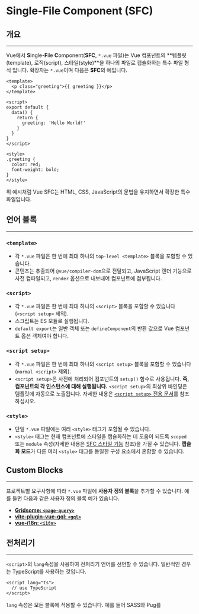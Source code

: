 # Single-File Component (SFC)

## 개요

---

Vue에서 **S**ingle-**F**ile **C**omponent(**SFC**, `*.vue` 파일)는 Vue 컴포넌트의 **템플릿(template), 로직(script), 스타일(style)**을 하나의 파일로 캡슐화하는 특수 파일 형식 입니다. 확장자는 `*.vue`이며 다음은 **SFC**의 예입니다.
```
<template>
  <p class="greeting">{{ greeting }}</p>
</template>

<script>
export default {
  data() {
    return {
      greeting: 'Hello World!'
    }
  }
}
</script>

<style>
.greeting {
  color: red;
  font-weight: bold;
}
</style>
```
위 예시처럼 Vue SFC는 HTML, CSS, JavaScript의 문법을 유지하면서 확장한 특수 파일입니다.

## 언어 블록

---

### `<template>`

- 각 `*.vue` 파일은 한 번에 최대 하나의 `top-level <template>` 블록을 포함할 수 있습니다.
- 콘텐츠는 추출되어 `@vue/compiler-dom`으로 전달되고, JavaScript 렌더 기능으로 사전 컴파일되고, `render` 옵션으로 내보내어 컴포넌트에 첨부됩니다.

### **`<script>`**

- 각 `*.vue` 파일은 한 번에 최대 하나의 `<script>` 블록을 포함할 수 있습니다(`<script setup>` 제외).
- 스크립트는 ES 모듈로 실행됩니다.
- `default export`는 일반 객체 또는 `defineComponent`의 반환 값으로 Vue 컴포넌트 옵션 객체여야 합니다.

### **`<script setup>`**

- 각 `*.vue` 파일은 한 번에 최대 하나의 `<script setup>` 블록을 포함할 수 있습니다(`normal <script>` 제외).
- `<script setup>`은 사전에 처리되어 컴포넌트의 `setup()` 함수로 사용됩니다. **즉, 컴포넌트의 각 인스턴스에 대해 실행됩니다.** `<script setup>`의 최상위 바인딩은 템플릿에 자동으로 노출됩니다. 자세한 내용은 [`<script setup>` 전용 문서](https://vuejs.org/api/sfc-script-setup.html)를 참조하십시오.

### **`<style>`**

- 단일 `*.vue` 파일에는 여러 `<style>` 태그가 포함될 수 있습니다.
- `<style>` 태그는 현재 컴포넌트에 스타일을 캡슐화하는 데 도움이 되도록 `scoped` 또는 `module` 속성(자세한 내용은 [SFC 스타일 기능](https://vuejs.org/api/sfc-css-features.html) 참조)을 가질 수 있습니다. **캡슐화 모드**가 다른 여러 `<style>` 태그를 동일한 구성 요소에서 혼합할 수 있습니다.

## Custom Blocks

---

프로젝트별 요구사항에 따라 `*.vue` 파일에 **사용자 정의 블록**을 추가할 수 있습니다. 예를 들면 다음과 같은 사용자 정의 블록 예가 있습니다.

- [**Gridsome: `<page-query>`**](https://gridsome.org/docs/querying-data/)
- [**vite-plugin-vue-gql: `<gql>`**](https://github.com/wheatjs/vite-plugin-vue-gql)
- [**vue-i18n: `<i18n>`**](https://github.com/intlify/bundle-tools/tree/main/packages/vite-plugin-vue-i18n#i18n-custom-block)

## 전처리기

---

`<script>`의 `lang`속성을 사용하여 전처리기 언어를 선언할 수 있습니다. 일반적인 경우는 TypeScript를 사용하는 것입니다.
```
<script lang="ts">
  // use TypeScript
</script>
```

`lang` 속성은 모든 블록에 적용할 수 있습니다. 예를 들어 SASS와 Pug를 <style>과 <template>에 적용할 수 있습니다.
```
<template lang="pug">
p {{ msg }}
</template>

<style lang="scss">
  $primary-color: #333;
  body {
    color: $primary-color;
  }
</style>
```

## Src 가져오기

---

`.vue` 컴포넌트를 여러 파일로 분할하려는 경우 `src` 속성을 사용하여 `language block`에 대한 외부 파일을 가져올 수 있습니다.
```
<template src="./template.html"></template>
<style src="./style.css"></style>
<script src="./script.js"></script>
```

`src`로 가져오는 것은 webpack 모듈 요청과 동일한 경로 확인 규칙을 따릅니다. 즉, 다음을 의미합니다.

상대 경로는 ./로 시작해야 합니다.

npm 종속성에서 리소스를 가져올 수 있습니다.
```
<!-- import a file from the installed "todomvc-app-css" npm package -->
<style src="todomvc-app-css/index.css" />
```

src 가져오기는 사용자 정의 블록에서도 작동합니다. 예:
```
<unit-test src="./unit-test.js">
</unit-test>
```

## CSS 기능

---

### Scoped CSS

`<style>`태그에 `scoped`속성이 있는 경우 해당 CSS는 **현재 컴포넌트의 요소에만** 적용됩니다.
```
<template>
  <p class="greeting">greeting</p>
</template>
<style scoped>
.greeting {
  color: red;
  font-weight: bold;
}
</style>
```

원리는 PostCSS 사용하여 아래와 같이 변환 됩니다.
```
<template>
  <p class="greeting" data-v-7ba5bd90>greeting</p>
</template>
<style scoped>
.greeting[data-v-7ba5bd90] {
  color: red;
  font-weight: bold;
}
</style>
```

### CSS 모듈

`<style module>` 은 CSS 모듈로 컴파일되고, CSS 클래스를 `$style` 객체의 속성으로 노출합니다.
```
<template>
  <p :class="$style.red">This should be red</p>
</template>

<style module>
.red {
  color: red;
}
</style>
```

결과 클래스는 충돌을 피하기 위해 해시되어 CSS 범위를 현재 컴포넌트로만 지정하는 것과 동일한 효과를 얻습니다. [전역 예외](https://github.com/css-modules/css-modules#exceptions) 및 [구성](https://github.com/css-modules/css-modules#composition)과 같은 자세한 내용은 [CSS 모듈 사양](https://github.com/css-modules/css-modules)을 참조하세요.

**Custom Inject Name**

모듈 속성에 값을 제공하여 주입된 클래스 객체의 속성 키를 변경할 수 있습니다.
```
<template>
  <p :class="classes.red">red</p>
</template>

<style module="classes">
.red {
  color: red;
}
</style>
```

**Composition API와 함께 사용**

주입된 클래스는 `useCssModule` API를 통해 `setup()` 및 `<script setup>`에서 접근할 수 있습니다. 사용자 정의 주입 이름이 있는 스타일 모듈 블록의 경우 `useCssModule`은 일치하는 모듈 속성 값을 첫 번째 인수로 허용합니다.
```
import { useCssModule } from 'vue'

// setup() 스코프 내부...
// 기본, 스타일 모듈에 대한 클래스를 반환합니다.
useCssModule()

// 명명된, 스타일 module='classes'에 대한 클래스를 반환합니다.
useCssModule('classes')
```

### **`v-bind()` in CSS**

SFC `<style>` 태그는 `v-bind` CSS 기능을 사용하여 CSS 값을 동적 구성 요소 상태에 연결하는 것을 지원합니다.
```
<template>
  <div class="text">hello</div>
</template>

<script>
export default {
  data() {
    return {
      color: 'red'
    }
  }
}
</script>

<style>
.text {
  color: v-bind(color);
}
</style>
```

## 참고

---

- Single File Component : Spec
    
    [SFC Syntax Specification | Vue.js](https://vuejs.org/api/sfc-spec.html)
    
- Single File Component : `<script setup>`
    
    [| Vue.js](https://vuejs.org/api/sfc-script-setup.html)
    
- Single File Component : CSS Features
 [| CSS Features](https://vuejs.org/api/sfc-css-features.html)
